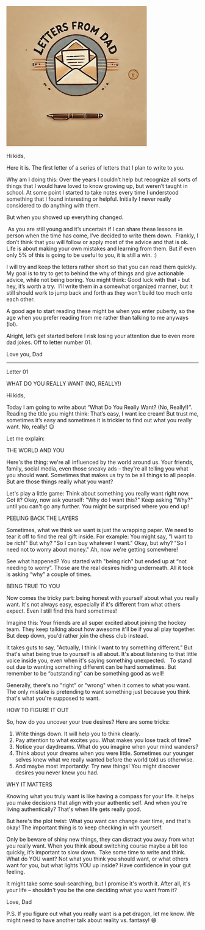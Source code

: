 ![Header](logo_small.png)



Hi kids, 

Here it is. The first letter of a series of letters that I plan to write to you.

Why am I doing this: 
Over the years I couldn’t help but recognize all sorts of things that I would have loved to know growing up, but weren’t taught in school. 
At some point I started to take notes every time I understood something that I found interesting or helpful. Initially I never really considered to do anything with them.

But when you showed up everything changed. 

 As you are still young and it’s uncertain if I can share these lessons in person when the time has come, I’ve decided to write them down.
 Frankly, I don’t think that you will follow or apply most of the advice and that is ok.  Life is about making your own mistakes and learning from them. But if even only 5% of this is going to be useful to you, it is still a win. :)

I will try and keep the letters rather short so that you can read them quickly. My goal is to try to get to behind the why of things and give actionable advice, while not being boring. You might think: Good luck with that - but hey, it’s worth a try.
 I’ll write them in a somewhat organized manner, but it still should work to jump back and forth as they won’t build too much onto each other. 

A good age to start reading these might be when you enter puberty, so the age when you prefer reading from me rather than talking to me anyways (lol). 

Alright, let’s get started before I risk losing your attention due to even more dad jokes. 
Off to letter number 01.

Love you, 
Dad





---------------------------------------------------------------------------------------------------------------------------------------------------------------






Letter 01

WHAT DO YOU REALLY WANT (NO, REALLY!) 


Hi kids,  

Today I am going to write about “What Do You Really Want? (No, Really!)”.   Reading the title you might think: That’s easy, I want ice cream! 
But trust me, sometimes it’s easy and sometimes it is trickier to find out what you really want. No, really! 😉 

Let me explain:  

THE WORLD AND YOU

Here's the thing: we're all influenced by the world around us. Your friends, family, social media, even those sneaky ads – they're all telling you what you should want. Sometimes that makes us try to be all things to all people. But are those things really what you want? 

Let's play a little game: Think about something you really want right now. Got it? Okay, now ask yourself: "Why do I want this?" Keep asking "Why?" until you can't go any further. You might be surprised where you end up!  


PEELING BACK THE LAYERS

Sometimes, what we think we want is just the wrapping paper. We need to tear it off to find the real gift inside. 
For example: You might say, "I want to be rich!" But why? "So I can buy whatever I want." Okay, but why? "So I need not to worry about money." Ah, now we're getting somewhere! 

See what happened? You started with "being rich" but ended up at “not needing to worry”. Those are the real desires hiding underneath. All it took is asking “why” a couple of times.  


BEING TRUE TO YOU

Now comes the tricky part: being honest with yourself about what you really want. It's not always easy, especially if it's different from what others expect. Even I still find this hard sometimes! 

Imagine this: Your friends are all super excited about joining the hockey team. They keep talking about how awesome it'll be if you all play together. But deep down, you'd rather join the chess club instead. 

It takes guts to say, "Actually, I think I want to try something different." But that's what being true to yourself is all about. It's about listening to that little voice inside you, even when it's saying something unexpected.   To stand out due to wanting something different can be hard sometimes. But remember to be “outstanding” can be something good as well!

Generally, there's no "right" or "wrong" when it comes to what you want. The only mistake is pretending to want something just because you think that's what you're supposed to want.  


HOW TO FIGURE IT OUT 

So, how do you uncover your true desires? Here are some tricks:

1. Write things down. It will help you to think clearly.
2. Pay attention to what excites you. What makes you lose track of time?
3. Notice your daydreams. What do you imagine when your mind wanders?
4. Think about your dreams when you were little. Sometimes our younger selves knew what we really wanted before the world told us otherwise.
5. And maybe most importantly: Try new things! You might discover desires you never knew you had.  


WHY IT MATTERS 

Knowing what you truly want is like having a compass for your life. It helps you make decisions that align with your authentic self. And when you're living authentically? That's when life gets really good.

But here's the plot twist: What you want can change over time, and that's okay! The important thing is to keep checking in with yourself. 

Only be beware of shiny new things, they can distract you away from what you really want. When you think about switching course maybe a bit too quickly, it’s important to slow down.  Take some time to write and think. 
What do YOU want? Not what you think you should want, or what others want for you, but what lights YOU up inside? Have confidence in your gut feeling. 

It might take some soul-searching, but I promise it's worth it. After all, it's your life – shouldn't you be the one deciding what you want from it? 

Love, Dad 

P.S. If you figure out what you really want is a pet dragon, let me know. We might need to have another talk about reality vs. fantasy! 😄
